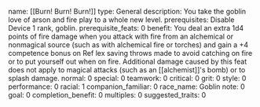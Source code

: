 name: [[Burn! Burn! Burn!]]
type: General
description: You take the goblin love of arson and fire play to a whole new level.
prerequisites: Disable Device 1 rank, goblin.
prerequisite_feats: 0
benefit: You deal an extra 1d4 points of fire damage when you attack with fire from an alchemical or nonmagical source (such as with alchemical fire or torches) and gain a +4 competence bonus on Ref lex saving throws made to avoid catching on fire or to put yourself out when on fire. Additional damage caused by this feat does not apply to magical attacks (such as an [[alchemist]]'s bomb) or to splash damage.
normal: 0
special: 0
teamwork: 0
critical: 0
grit: 0
style: 0
performance: 0
racial: 1
companion_familiar: 0
race_name: Goblin
note: 0
goal: 0
completion_benefit: 0
multiples: 0
suggested_traits: 0
